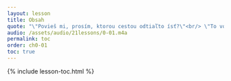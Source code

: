 ```yaml
---
layout: lesson
title: Obsah
quote: "\"Povieš mi, prosím, ktorou cestou odtiaľto ísť?\"<br/> \"To vo veľkej miere závisí od toho, kam sa chceš vydať."\"<br/> \"Veľmi mi nezáleží na tom kam."\"<br/> \"Potom je jedno, kam pôjdeš.\""
audio: /assets/audio/21lessons/0-01.m4a
permalink: toc
order: ch0-01
toc: true
---
```


{% include lesson-toc.html %}

<!-- Wikipedia -->
[alice]: https://en.wikipedia.org/wiki/Alice%27s_Adventures_in_Wonderland
[carroll]: https://en.wikipedia.org/wiki/Lewis_Carroll
